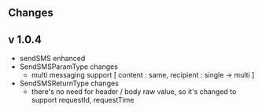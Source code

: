 ## Changes

## v 1.0.4
  - sendSMS enhanced
  - SendSMSParamType changes 
    - multi messaging support [ content : same, recipient : single -> multi ]
  - SendSMSReturnType changes
    - there's no need for header / body raw value, so it's changed to support requestId, requestTime
